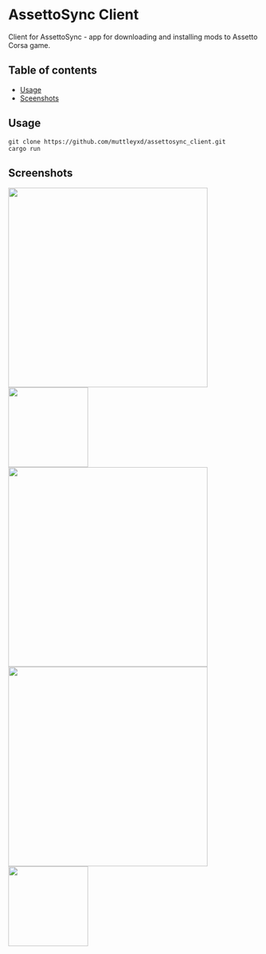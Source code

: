 # AssettoSync Client

Client for AssettoSync - app for downloading and installing mods to Assetto Corsa game.

## Table of contents

* [Usage](#usage)
* [Sceenshots](#screenshots)

## Usage

```
git clone https://github.com/muttleyxd/assettosync_client.git
cargo run
```

## Screenshots

<img src="https://i.imgur.com/Umqrgj7.png" width="400">

<img src="https://i.imgur.com/CTeOIiP.png" width="160">

<img src="https://i.imgur.com/UtiwYBz.png" width="400">

<img src="https://i.imgur.com/ogK28Nr.png" width="400">

<img src="https://i.imgur.com/u0rMYhg.png" width="160">
